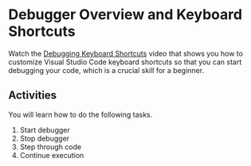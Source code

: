 # Debugger Overview and Keyboard Shortcuts

Watch the [Debugging Keyboard Shortcuts](https://watch.screencastify.com/v/HBJhwo3JlAaLrD7xhfvw) video that shows you how to customize Visual Studio Code keyboard shortcuts so that you can start debugging your code, which is a crucial skill for a beginner.

## Activities

You will learn how to do the following tasks.

1. Start debugger
1. Stop debugger
1. Step through code
1. Continue execution
